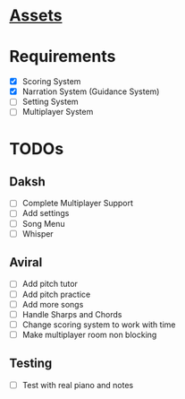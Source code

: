 
# [Assets](https://drive.google.com/drive/folders/1E2IUFCvSbKuAqFUqP9gj4VQRQdEs3IiL?usp=sharing)

# Requirements

- [x] Scoring System
- [x] Narration System (Guidance System)
- [ ] Setting System
- [ ] Multiplayer System

# TODOs
## Daksh
- [ ] Complete Multiplayer Support
- [ ] Add settings
- [ ] Song Menu
- [ ] Whisper

## Aviral
- [ ] Add pitch tutor
- [ ] Add pitch practice
- [ ] Add more songs
- [ ] Handle Sharps and Chords
- [ ] Change scoring system to work with time
- [ ] Make multiplayer room non blocking

## Testing
- [ ] Test with real piano and notes